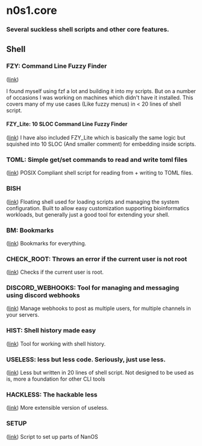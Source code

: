 # n0s1.core

### Several suckless shell scripts and other core features.

## Shell

### FZY: Command Line Fuzzy Finder 
([link](fzy))

I found myself using fzf a lot and building it into my scripts.
But on a number of occasions I was working on machines which didn't have it installed.
This covers many of my use cases (Like fuzzy menus) in < 20 lines of shell script.

#### FZY_Lite: 10 SLOC Command Line Fuzzy Finder 
([link](fzy_lite))
I have also included FZY_Lite which is basically the same logic but squished into 10 SLOC
(And smaller comment) for embedding inside scripts.

### TOML: Simple get/set commands to read and write toml files 
([link](toml))
POSIX Compliant shell script for reading from + writing to TOML files.

### BISH 
([link](bish))
Floating shell used for loading scripts and managing the system configuration.
Built to allow easy customization supporting bioinformatics workloads,
but generally just a good tool for extending your shell.

### BM: Bookmarks 
([link](bm))
Bookmarks for everything.

### CHECK_ROOT: Throws an error if the current user is not root 
([link](check_root))
Checks if the current user is root.

### DISCORD_WEBHOOKS: Tool for managing and messaging using discord webhooks 
([link](discordwebhooks))
Manage webhooks to post as multiple users, for multiple channels in your servers.

### HIST: Shell history made easy 
([link](hist))
Tool for working with shell history.

### USELESS: less but less code. Seriously, just use less. 
([link](useless))
Less but written in 20 lines of shell script.
Not designed to be used as is, more a foundation for other CLI tools

### HACKLESS: The hackable less 
([link](hackless))
More extensible version of useless.

### SETUP
([link](setup))
Script to set up parts of NanOS
